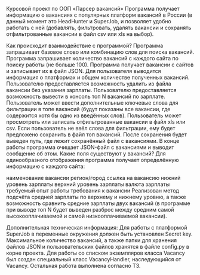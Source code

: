 Курсовой проект по ООП «Парсер вакансий»
Программа получает информацию о вакансиях с популярных платформ вакансий в России (в данный момент это HeadHunter и SuperJob, и позволяет удобно работать с ней (добавлять, фильтровать, удалять вакансии и сохранять отфильтрованные вакансии в файл csv или xls на выбор).

Как происходит взаимодействие с программой?
Программа запрашивает базовое слово или комбинацию слов для поиска вакансий.
Программа запрашивает количество вакансий с каждого сайта по поиску работы (не больше 100).
Программа получает вакансии с сайтов и записывает их в файл JSON. Для пользователя выводится информация о платформах и общем количестве полученных вакансий.
Пользователю предоставляется возможность удалить из файла вакансии без указания зарплаты.
Пользователю предоставляется возможность вывести в консоль топ N вакансий по зарплате.
Пользователь может ввести дополнительные ключевые слова для фильтрации в топе вакансий (будут показаны все вакансии, где содержится хотя бы одно из введённых слов).
Пользователь может просмотреть или записать отфильтрованные вакансии в файл xls или csv.
Если пользователь не ввёл слова для фильтрации, ему будет предложено сохранить в файл топ вакансий. После сохранения будет выведен путь, где лежит сохранённый файл с вакансиями.
В конце работы программа очищает JSON-файл с вакансиями и выводит сообщение об этом.
Какие поля существуют у вакансий?
Для единообразного отображения программа получает определённую информацию с каждого сайта:

наименование вакансии
регион/город
ссылка на вакансию
нижний уровень зарплаты
верхний уровень зарплаты
валюта зарплаты
требуемый опыт работы
требования к вакансии
Реализован метод подсчёта средней зарплаты по верхнему и нижнему уровню, а также возможность сравнить средние зарплаты двух вакансий (в программе при выводе топ N будет выведен разброс между средним самой высокооплачиваемой и самой низкооплачиваемой вакансии).

Дополнительная техническая информация:
Для работы с платформой SuperJob в переменные окружения должен быть установлен Secret key.
Максимальное количество вакансий, а также папки для хранения файлов JSON и пользовательских файлов хранятся в файле config.py в корне проекта.
Для работы со списком экземпляров класса Vacancy был создан специальный класс VacancyHandler, наследующийся от Vacancy. Остальная работа выполнена согласно ТЗ.
